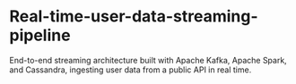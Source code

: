 # Real-time-user-data-streaming-pipeline
End-to-end streaming architecture built with Apache Kafka, Apache Spark, and Cassandra, ingesting user data from a public API in real time.
